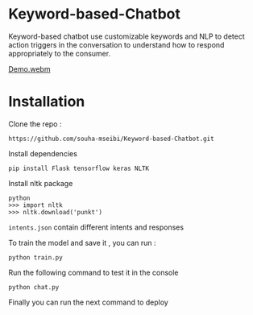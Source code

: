 # Keyword-based-Chatbot
Keyword-based chatbot use customizable keywords and NLP to detect action triggers in the conversation to understand how to respond appropriately to the consumer. 


[Demo.webm](https://user-images.githubusercontent.com/81240719/191527938-ee62fe0c-335e-4143-b9e1-6b006ca54d60.webm)


# Installation 
Clone the repo : 

``` 
https://github.com/souha-mseibi/Keyword-based-Chatbot.git
``` 

Install dependencies

``` 
pip install Flask tensorflow keras NLTK
``` 
Install nltk package

``` 
python 
>>> import nltk
>>> nltk.download('punkt')
``` 
```intents.json``` contain different intents and responses

To train the model and save it , you can run :
```
python train.py
```
Run the following command to test it in the console
```
python chat.py
```
Finally you can run the next command to deploy 

